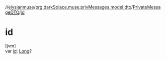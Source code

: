 //[elysianmuse](../../../index.md)/[org.darkSolace.muse.privMessages.model.dto](../index.md)/[PrivateMessageDTO](index.md)/[id](id.md)

# id

[jvm]\
var [id](id.md): [Long](https://kotlinlang.org/api/latest/jvm/stdlib/kotlin/-long/index.html)?
